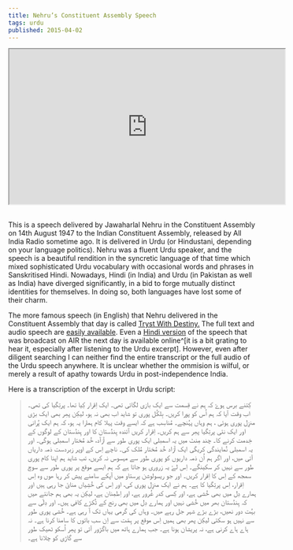 ```yaml
---
title: Nehru’s Constituent Assembly Speech
tags: urdu
published: 2015-04-02
---
```

<div class="embed-responsive embed-responsive-16by9">
<iframe class="embed-responsive-item" width="560" height="315" src="https://www.youtube.com/embed/fut7f7pXM_Q" allowfullscreen></iframe>
</div>
<br/>

This is a speech delivered by Jawaharlal Nehru in the Constituent Assembly on 14th August 1947 to the Indian Constituent Assembly, released by All India Radio sometime ago. It is delivered in Urdu (or Hindustani, depending on your language politics). Nehru was a fluent Urdu speaker, and the speech is a beautiful rendition in the syncretic language of that time which mixed sophisticated Urdu vocabulary with occasional words and phrases in Sanskritised Hindi. Nowadays, Hindi (in India) and Urdu (in Pakistan as well as India) have diverged significantly, in a bid to forge mutually distinct identities for themselves. In doing so, both languages have lost some of their charm.

The more famous speech (in English) that Nehru delivered in the Constituent Assembly that day is called [Tryst With Destiny.](http://en.wikipedia.org/wiki/Tryst_with_Destiny) The full text and audio speech are [easily available][tryst-audio]. Even a [Hindi version][air-hindi] of the speech that was broadcast on AIR the next day is available online^[it is a bit grating to hear it, especially after listening to the Urdu excerpt]. However, even after diligent searching I can neither find the entire transcript or the full audio of the Urdu speech anywhere. It is unclear whether the ommision is wilful, or merely a result of apathy towards Urdu in post-independence India.

[tryst-audio]: (http://nehrumemorial.nic.in/en/galleries/audio-gallery/46-tryst-with-destiny-midnight-1947/detail/388-tryst-with-destiny-midnight-1947.html?tmpl=component)
[air-hindi]: (http://nehrumemorial.nic.in/en/galleries/audio-gallery/45-nehru-s-other-audios/detail/274-3.html?tmpl=component)

Here is a transcription of the excerpt in Urdu script:

<div lang="ur">

> کِتنے برس ہوۓ کہ ہم نے قِسمت سے ایک بازی لگائی تھی۔ ایک اِقرار کِیا
تھا۔ پرتِگیا کی تھی۔اب وقت آیا کہ ہم اُس کو پورا کریں۔ بِلکُل پوری تو
شاید اب بھی نہ ہو، لیکِن پھِر بھی ایک بڑی منزِل پوری ہوئی ، ہم وہاں
پہُنچے۔ مُناسِب ہے کہ ایسے وقت پہلا کام ہمارا یہ ہو، کہ ہم ایک پُرانی
اور ایک نئی پرتِگیا پھِر سے ہم کریں۔ اِقرار کریں آئندہ ہِندُستان کا
اور ہِندُستان کے لوگوں کے خِدمت کرنے کا۔ چند مِنٹ میں یہ اسمبلی ایک
پوری طور سے آزآد، خُد مُختار اسمبلی ہوگی۔  اور  یہ اسمبلی نُمایندگی
کریگی ایک آزاد خُد مُختار مُلک کی۔ ناچے اِس کے اوپر زبردست ذمہ داریاں
آتی ھیں، اور اگر ہم اُن ذمہ داریوں کو پوری طور سے مہسوس نہ کریں، تب
شاید ہم اپنا کام پوری طور سے نہیں کر سکینگے۔ اِس لۓ یہ زروری ہو جاتا
ہے کہ ہم ایسے موقع پر  پوری طور سے سوچ سمجھ کے  اِس کا اِقرار کریں۔
اور جو ریسولوشن پرستاو میں آپکے سامنے پیش کر رہا ھوں وہ اِس اِقرار،
اِس پرتِگیا کا ہے۔ ہم نے ایک منزِل پوری کی، اور اِس کی خُشِیاں منایٔ
جا رہی ہیں اور ہمارے دِل میں بھی خُشی ہے، اور کِسی کدر غُرور ہے، اور
اِطمِنان ہے، لیکِن یہ بھی ہم جانتے ھیں کہ ہِندُستان بھر میں خُشی نہیں
اور ہمارے دِل میں بھی رنج کے ٹُکڑے کافی ہیں۔ اور دِلّی سے بہُت دور
نھیں،  بڑے بڑے شہر جل رہے ھیں۔ وہاں کی گرمی یہاں تک آ رہی ہے۔ خُشی
پوری طور سے نہیں ہو سکتی لیکِن پھر بھی ہمیں اِس موقع پر ہِمّت سے اِن
سب باتوں کا سامنا کرنا ہے۔ نہ ہاے ہاے کرنی ہے، نہ پریشان ہونا ہے۔ جب
ہمارے ہاتھ میں باگڑور آئی تو پھِر اُسکو ٹھیک طور سے گاڑی کو چلانا ہے۔
</div>
